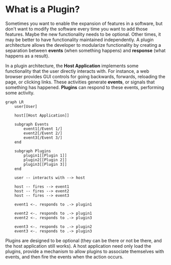 # What is a Plugin?

Sometimes you want to enable the expansion of features in a software, but don't want to modify the software every time 
you want to add those features. Maybe the new functionality needs to be optional. Other times, it may be better to have 
functionality maintained independently. A plugin architecture allows the developer to modularize functionality by
creating a separation between **events** (when something happens) and **response** (what happens as a result).

In a plugin architecture, the **Host Application** implements some functionality that the user directly interacts with.
For instance, a web browser provides GUI controls for going backwards, forwards, reloading the page, or clicking links.
These activities generate **events**, or signals that something has happened. **Plugins** can respond to these events, 
performing some activity.

```mermaid
graph LR
    user[User]

    host[[Host Application]]
    
    subgraph Events
        event1[/Event 1/]
        event2[/Event 2/]
        event3[/Event 3/]
    end

    subgraph Plugins
        plugin1[[Plugin 1]]
        plugin2[[Plugin 2]]
        plugin3[[Plugin 3]]
    end

    user -- interacts with --> host

    host -- fires --> event1
    host -- fires --> event2
    host -- fires --> event3

    event1 <-. responds to .-> plugin1

    event2 <-. responds to .-> plugin1
    event2 <-. responds to .-> plugin3

    event3 <-. responds to .-> plugin2
    event3 <-. responds to .-> plugin3
```

Plugins are designed to be optional (they can be there or not be there, and the host application still works). A host
application need only load the plugins, provide a mechanism to allow plugins to associate themselves with events, and 
then fire the events when the action occurs.
